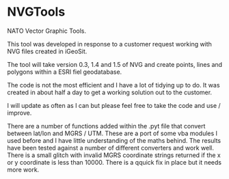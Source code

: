 NVGTools
========

NATO Vector Graphic Tools.

This tool was developed in response to a customer request working with NVG files created in iGeoSit.

The tool will take version 0.3, 1.4 and 1.5 of NVG and create points, lines and polygons within a 
ESRI fiel geodatabase.

The code is not the most efficient and I have a lot of tidying up to do. It was created in about half a day to 
get a working solution out to the customer.

I will update as often as I can but please feel free to take the code and use / improve.

There are a number of functions added within the .pyt file that convert between lat/lon and MGRS / UTM. These 
are a port of some vba modules I used before and I have little understanding of the maths behind. The results 
have been tested against a number of different converters and work well. There is a small glitch with invalid MGRS 
coordinate strings returned if the x or y coordinate is less than 10000. There is a qquick fix in place but it needs
more work.


